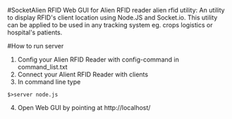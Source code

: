#SocketAlien RFID Web GUI for Alien RFID reader 
alien rfid utility: An utility to display RFID's client location using Node.JS and Socket.io. This utility can be applied to be used in any tracking system eg. crops logistics or hospital's patients.

#How to run server
1. Config your Alien RFID Reader with config-command in command_list.txt
2. Connect your Alient RFID Reader with clients
3. In command line type
  ```
  $>server node.js
  ```
4. Open Web GUI by pointing at http://localhost/


